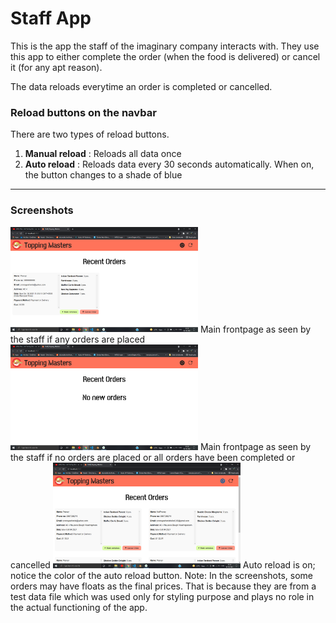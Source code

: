 # Staff App

This is the app the staff of the imaginary company interacts with.
They use this app to either complete the order (when the food is delivered) or cancel it (for any apt reason).

The data reloads everytime an order is completed or cancelled.

### Reload buttons on the navbar

There are two types of reload buttons.

1. **Manual reload** : Reloads all data once
2. **Auto reload** : Reloads data every 30 seconds automatically. When on, the button changes to a shade of blue

---

### Screenshots
<img src="./screenshots/all-orders.png" alt="main page with orders" width=300 />
Main frontpage as seen by the staff if any orders are placed

<img src="./screenshots/all-orders-served.png" alt="main page without orders" width=300 />
Main frontpage as seen by the staff if no orders are placed or all orders have been completed or cancelled

<img src="./screenshots/auto-reload-on.png" alt="auto-reload-on" width=300 />
Auto reload is on; notice the color of the auto reload button.
Note: In the screenshots, some orders may have floats as the final prices. That is because they are from a test data file which was used only for styling purpose and plays no role in the actual functioning of the app.

